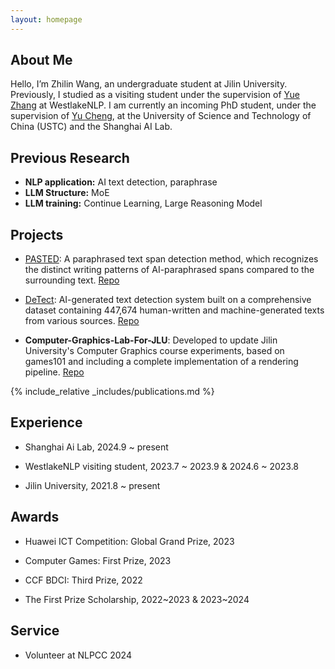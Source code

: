```yaml
---
layout: homepage
---
```


<head> 
    <script defer src="https://use.fontawesome.com/releases/v5.0.13/js/all.js"></script> 
    <script defer src="https://use.fontawesome.com/releases/v5.0.13/js/v4-shims.js"></script> 
</head> 
<link rel="stylesheet" href="https://use.fontawesome.com/releases/v5.0.13/css/all.css">

## About Me

Hello, I’m Zhilin Wang, an undergraduate student at Jilin University. Previously, I studied as a visiting student under the supervision of [Yue Zhang](https://scholar.google.com/citations?user=6hA7WmUAAAAJ&hl=zh-CN) at WestlakeNLP. I am currently an incoming PhD student, under the supervision of [Yu Cheng](https://scholar.google.com/citations?user=ORPxbV4AAAAJ&hl=zh-CN), at the University of Science and Technology of China (USTC) and the Shanghai AI Lab.

## Previous Research

- **NLP application:** AI text detection, paraphrase
- **LLM Structure:** MoE
- **LLM training:** Continue Learning, Large Reasoning Model

## Projects

- [PASTED](https://detect.westlake.edu.cn/ptd/): A paraphrased text span detection method, which recognizes the distinct writing patterns of AI-paraphrased spans compared to the surrounding text.<i class="fa fa-github" aria-hidden="true"></i> [Repo](https://github.com/Linzwcs/PASTED)

- [DeTect](https://detect.westlake.edu.cn/#/): AI-generated text detection system built on a comprehensive dataset containing 447,674 human-written and machine-generated texts from various sources. <i class="fa fa-github" aria-hidden="true"></i> [Repo](https://github.com/yafuly/DeepfakeTextDetect)

- **Computer-Graphics-Lab-For-JLU**: Developed to update Jilin University's Computer Graphics course experiments, based on games101 and including a complete implementation of a rendering pipeline.<i class="fa fa-github" aria-hidden="true"></i> [Repo](https://github.com/Linzwcs/Computer-Graphics-Lab-For-JLU)


{% include_relative _includes/publications.md %}
<!-- {% include_relative _includes/services.md %}-->


## Experience

- Shanghai Ai Lab, 2024.9 ~ present

- WestlakeNLP visiting student, 2023.7 ~ 2023.9 & 2024.6 ~ 2023.8

- Jilin University, 2021.8 ~ present

## Awards

- Huawei ICT Competition: Global Grand Prize, 2023

- Computer Games: First Prize, 2023

- CCF BDCI: Third Prize, 2022

- The First Prize Scholarship, 2022~2023 & 2023~2024

## Service

- Volunteer at NLPCC 2024
